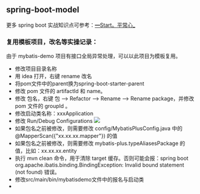 ## spring-boot-model
更多 spring boot 实战知识点可参考：[━Start。平常心_](https://841809077.github.io/categories/springboot)

### 复用模板项目，改名等实操记录：

由于 mybatis-demo 项目有接口全局异常处理，可以以此项目为模板复用。 
- 修改项目目录名称
- 用 idea 打开，右键 rename 改名
- 将pom文件中的parent换为spring-boot-starter-parent
- 修改 pom 文件的 artifactId 和 name。
- 修改 包名，右键 包 --> Refactor --> Rename --> Rename package，并修改 pom 文件的 groupId 。
- 修改启动类名称：xxxApplication
- 修改 Run/Debug Configurations
![](https://cdn.jsdelivr.net/gh/841809077/blog-img/20200101/20200117172105.png)
- 如果包名之前被修改，则需要修改 config/MybatisPlusConfig.java 中的 @MapperScan({"xx.xx.xx.mapper"}) 的值
- 如果包名之前被修改，则需要修改 mybatis-plus.typeAliasesPackage 的值，比如：xx.xx.xx.entity
- 执行 mvn clean 命令，用于清除 target 缓存。否则可能会报：spring boot org.apache.ibatis.binding.BindingException: Invalid bound statement (not found) 错误。
- 修改src/main/bin/mybatisdemo文件中的报名与启动类
- 